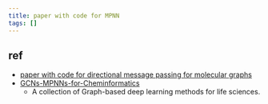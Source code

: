 ```yaml
---
title: paper with code for MPNN
tags: []
---
```





## ref

- [paper with code for directional message passing for molecular graphs](https://paperswithcode.com/paper/directional-message-passing-for-molecular-1)
- [GCNs-MPNNs-for-Cheminformatics](https://github.com/lvkd84/GCNs-MPNNs-for-Cheminformatics)
	- A collection of Graph-based deep learning methods for life sciences.


